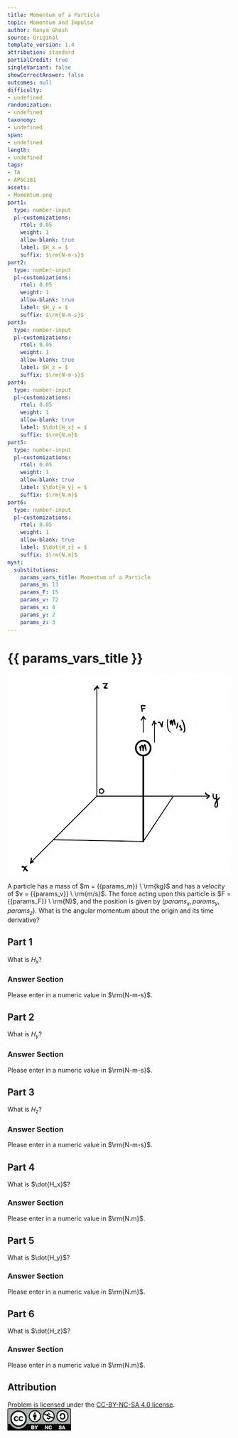 ```yaml
---
title: Momentum of a Particle
topic: Momentum and Impulse
author: Ranya Ghosh
source: Original
template_version: 1.4
attribution: standard
partialCredit: true
singleVariant: false
showCorrectAnswer: false
outcomes: null
difficulty:
- undefined
randomization:
- undefined
taxonomy:
- undefined
span:
- undefined
length:
- undefined
tags:
- TA
- APSC181
assets:
- Momentum.png
part1:
  type: number-input
  pl-customizations:
    rtol: 0.05
    weight: 1
    allow-blank: true
    label: $H_x = $
    suffix: $\rm{N-m-s}$
part2:
  type: number-input
  pl-customizations:
    rtol: 0.05
    weight: 1
    allow-blank: true
    label: $H_y = $
    suffix: $\rm{N-m-s}$
part3:
  type: number-input
  pl-customizations:
    rtol: 0.05
    weight: 1
    allow-blank: true
    label: $H_z = $
    suffix: $\rm{N-m-s}$
part4:
  type: number-input
  pl-customizations:
    rtol: 0.05
    weight: 1
    allow-blank: true
    label: $\dot{H_x} = $
    suffix: $\rm{N.m}$
part5:
  type: number-input
  pl-customizations:
    rtol: 0.05
    weight: 1
    allow-blank: true
    label: $\dot{H_y} = $
    suffix: $\rm{N.m}$
part6:
  type: number-input
  pl-customizations:
    rtol: 0.05
    weight: 1
    allow-blank: true
    label: $\dot{H_z} = $
    suffix: $\rm{N.m}$
myst:
  substitutions:
    params_vars_title: Momentum of a Particle
    params_m: 13
    params_F: 15
    params_v: 72
    params_x: 4
    params_y: 2
    params_z: 3
---
```

# {{ params_vars_title }}
<img src="Momentum.png" width=800>

A particle has a mass of $m = {{params_m}} \ \rm{kg}$ and has a velocity of $v = {{params_v}} \ \rm{m/s}$. The force acting upon this particle is $F = {{params_F}} \ \rm{N}$, and the position is given by $({{params_x}} ,{{params_y}} ,{{params_z}} )$. What is the angular momentum about the origin and its time derivative?

## Part 1

What is $H_x$?

### Answer Section

Please enter in a numeric value in $\rm{N-m-s}$.

## Part 2

What is $H_y$?

### Answer Section

Please enter in a numeric value in $\rm{N-m-s}$.

## Part 3

What is $H_z$?

### Answer Section

Please enter in a numeric value in $\rm{N-m-s}$.

## Part 4

What is $\dot{H_x}$?

### Answer Section

Please enter in a numeric value in $\rm{N.m}$.

## Part 5

What is $\dot{H_y}$?

### Answer Section

Please enter in a numeric value in $\rm{N.m}$.

## Part 6

What is $\dot{H_z}$?

### Answer Section

Please enter in a numeric value in $\rm{N.m}$.

## Attribution

Problem is licensed under the [CC-BY-NC-SA 4.0 license](https://creativecommons.org/licenses/by-nc-sa/4.0/).<br> ![The Creative Commons 4.0 license requiring attribution-BY, non-commercial-NC, and share-alike-SA license.](https://raw.githubusercontent.com/firasm/bits/master/by-nc-sa.png)
